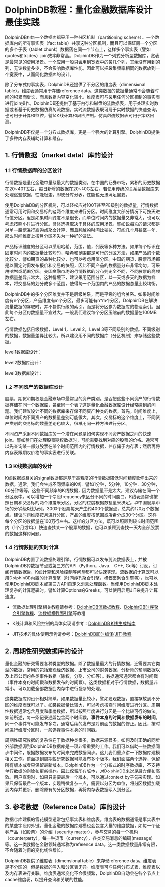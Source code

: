# DolphinDB教程：量化金融数据库设计最佳实践

DolphinDB的每一个数据库都采用一种分区机制（partitioning scheme）。一个数据库内的所有事实表（fact table）共享这种分区机制，而且可以保证同一个分区的多个子表（tablet chunk）数据落在同一个节点上，这样多个事实表（譬如quotes和trades）join效率非常高。DolphinDB作为一个列式分析型数据库，宽表是最常见的使用场景。一个应用一般只会用到宽表中的某几个列，其余没有用到的列，无论数量多少，不会影响数据库性能。因此可以把采集频率相同的数据放到一个宽表中，从而简化数据库的设计。

除了分布式的事实表，DolphinDB还提供了不分区的维度表（dimensional table）。维度表通常用于存储reference data。这类数据的数据量通常不会随着时间的积累而增长，而且数据内容变化较小。维度表可与采用任何分区机制的事实表进行join操作。DolphinDB还提供了基于内存和磁盘的流数据表，用于处理实时数据或者基于历史数据仿真的流数据。实时流数据表既可用于实时数据的快速查询，也可用于计算和监控，譬如K线计算和风险控制。仿真的流数据表可用于策略回测。

DolphinDB不仅是一个分布式数据库，更是一个强大的计算引擎。DolphinDB提供了多种内存表辅助计算和缓存。

## 1. 行情数据（market data）库的设计

### 1.1 行情数据库的分区设计

行情数据是量化金融中量级最大的数据类别。在中国的证券市场，累积的历史数据在20~40T左右，每日新增的数据在20~40G左右。若使用传统的关系型数据库来处理这些数据，性能极差。即使分库分表，性能也无法满足需要。

使用DolphinDB的分区机制，可以轻松应对100T甚至PB级别的数据量。行情数据通常可用时间和交易标的这两个维度来进行分区。时间维度大部分情况下可按天进行值分区。但是如果时间跨度不是很长，而单位时间内的数据量又非常大，也可以考虑按照小时进行分区。具体选择取决于具体的应用场景。譬如说每次的请求都是对单一股票进行查询或聚合计算，而且跨越的时间比较长，可能几个月甚至一年。那么时间维度上按月分区不失为一种好的做法。

产品标识维度的分区可以采用哈希，范围，值，列表等多种方法。如果每个标识在固定时间内的数据量比较均匀，哈希和范围都是可行的分区方法，如果产品的个数比较少，譬如期货的品种比较少，也可以考虑用值分区。中国的期货，股票市场都是以固定时间发布报价和交易的快照，因此不同产品的数据量分布非常均匀，可采用哈希或范围分区。美国金融市场的行情数据的分布则完全不同，不同股票的高频数据量差异非常大。这种情境下，建议采用范围分区，以一天或多天的数据为样本，将交易标的划分成多个范围，使得每一个范围内的产品的数据总量比较均衡。

DolphinDB中的多个分区维度并不是层级关系，而是平级的组合关系。如果时间维度有n个分区，产品维度有m个分区，最多可能有n*m个分区。DolphinDB在解决海量数据的存取时，并不提供行级的索引，而是将分区作为数据库的物理索引。因此每个分区的数据量不宜过大。一般我们建议每个分区压缩前的数据量在100MB左右。

行情数据包括日级数据，Level 1，Level 2，Level 3等不同级别的数据。不同级别的数据，数据量差异比较大。所以建议用不同的数据库（分区机制）来存储这些数据。

level1数据库设计：

level2数据库设计：

level3数据库设计：

### 1.2 不同资产的数据库设计

股票，期货和期权是金融市场中最常见的资产类别。是否把这些不同资产的行情数据存储在同一个数据库，甚至同一个表？这是量化金融数据库设计经常碰到的问题。我们建议设计不同的数据库来存储不同资产种类的数据。首先，时间维度上，单位时间内不同资产的数据量差别可能很大。其次，交易标的这个维度上，不同资产类别的交易标的数量差别也较大，很难用同一种方法进行分区。

不同资产采用不同数据库的一个潜在问题是如何实现不同资产数据之间的快速join。譬如我们在处理股票期权数据时，可能需要找到对应的股票的价格。通常可以先查询某一部分股票在某个时间范围内的行情数据，并存储于内存表；然后再将内存表跟期权价格的事实表进行关联。

### 1.3 K线数据库的设计

K线数据或相关的signal数据都是基于高精度的行情数据降低时间精度延伸出来的数据。通常，我们会生成不同频率的K线，譬如1分钟，5分钟，10分钟，30分钟，60分钟等等。这些不同频率的K线数据，因为数据量不是太大，建议存储在同一个分区表中。可以增加一个字段frequency来区分不同的时间窗口。K线表通常也按照日期和交易标的两个维度来分区。分区的粒度根据数据量来决定。以中国股票市场的分钟级K线为例。3000个股票每天产生约400个数据点，总共约120万个数据点。建议时间维度按月进行分区，产品的维度按范围或哈希分成30个分区。这样每个分区的数据量在100万行左右。这样的分区方法，既可以照顾到较长时间范围内（1个月或1年）快速查找某一个股票的数据，也可以兼顾到查找一天内全部股票的数据这样的问题。

### 1.4 行情数据的实时计算

DolphinDB内置了流数据处理引擎。行情数据可以发布到流数据表上，并被DolphinDB的数据节点或第三方的API（Python，Java， C++, Go等）订阅。订阅行情数据后，K线计算和风险控制等问题都可以快速实现。流数据的计算既可以用DolphinDB内置的计算引擎（时间序列聚合引擎，横截面聚合引擎等），也可以使用DolphinDB脚本或第三方API自定义消息处理函数。当使用DolphinDB脚本处理复杂的计算逻辑时，譬如计算Options的Greeks，可以使用启用JIT来提升计算速度。

- 流数据处理引擎相关教程请参考：[DolphinDB流数据教程](streaming_tutorial.md)、[DolphinDB时序聚合引擎教程](stream_aggregator.md)、[流数据横截面引擎](streaming_crossSectionalAggregator.md)等教程

- K线计算和风险控制的具体实现请参考：[DolphinDB K线生成指南](OHLC.md)

- JIT技术的具体使用示例请参考：[DolphinDB即时编译(JIT)教程](jit.md)

## 2. 周期性研究数据库的设计

量化金融的研究需要各种类型的数据。除了数据量最大的行情数据，还需要其它类型的数据，常用的包括宏观经济数据、上市公司的财务数据、分析师的预测数据以及上市公司的各类事件数据（除权，分割，分红等）。数据通常通常都会有时间戳（事件本身的时间戳和数据发布的时间戳）。这类数据相对于行情数据，数据量非常小，可以加载全部数据到内存中进行复杂的处理。

这类数据库的设计相对简单。如果数据量比较小，譬如宏观数据，直接存放到不分区的维度表就可以了。如果数据量比较大，可以考虑按照时间维度进行分区。周期性数据通常包含月度和季度数据，所以按照年度进行分区是一个比较可行的做法。如前所述，每一条记录通常包含两个时间戳，**事件本身的时间**和**数据发布的时间**。同一个事件有可能发布多次，通常后续的发布是对前面的数据的修正。因此，按时间进行维度分区时，一般选择事件本身的时间戳。

周期性研究数据的复杂性在于数据种类很多，数据来源很多。如何及时正确的同步外部数据源到DolphinDB数据库是一项非常重要的工作。我们可以借助一些数据同步中间件，根据数据发布的时间来完成数据同步。这儿我们重点讲一下数据库建模相关工作。前面提到周期性研究数据可能发布多个版本。我们面临两个选择，保留所有版本或者只保留最新版本。DolphinDB作为一个分布式的时序数据库，不支持单行数据的删除和更新操作。因此保留所有版本，对DolphinDB来说是最方便和高效。用户查询时，如果只需要最后一个版本，可以通过context by子句来实现。如果只保留最后一个版本，实现稍微复杂一点，需要以分区为单位，将分区数据加载到内存并更新，删除原有的分区数据，再将内存表数据写入到分区。

## 3. 参考数据（Reference Data）库的设计

数据仓库建模的雪花模型通常包括事实表和维度表。维度表的数据通常是事实表中的某些字段的外键。量化金融的数据库建模也会包含大量的维度数据，如每一个证券产品（如股票）的介绍（security master），参与交易的每一个机构（counterparty），每一种货币（currency），各类交易消息的编码(message)等。这一类数据在金融领域通常称为reference data。这一类数据数量非常有限，不会随着时间的变化线性增长。

DolphinDB提供了维度表（dimensional table）来存储reference data。维度表是不分区的，但是数据的写入和分区表无异。维度表可与任何分布式表，维度表以及内存表进行关联。维度表通常变化不会很频繁，DolphinDB自动会在各个节点上cache维度表，以提升查询和关联的性能。